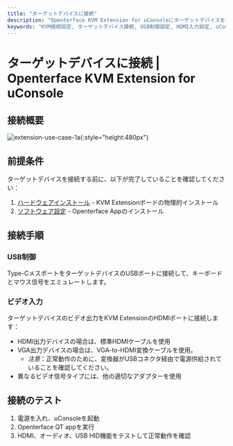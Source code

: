 ```yaml
---
title: "ターゲットデバイスに接続"
description: "Openterface KVM Extension for uConsoleにターゲットデバイスを接続する方法を学びます。ハードウェアインストールとソフトウェア設定後のUSB制御とビデオ入力設定の完全ガイド。"
keywords: "KVM接続設定, ターゲットデバイス接続, USB制御設定, HDMI入力設定, uConsole KVM拡張接続"
---
```


# **ターゲットデバイスに接続** | Openterface KVM Extension for uConsole

## 接続概要

![extension-use-case-1a](https://assets.openterface.com/images/product/openterface-kvm-uconsole-extension-use-case-1a.webp){:style="height:480px"}

## 前提条件

ターゲットデバイスを接続する前に、以下が完了していることを確認してください：

1. [ハードウェアインストール](/product/uconsole-kvm-extension/hardware-installation/) - KVM Extensionボードの物理的インストール
2. [ソフトウェア設定](/product/uconsole-kvm-extension/software-setup/) - Openterface Appのインストール

## 接続手順

### **USB制御**
Type-CメスポートをターゲットデバイスのUSBポートに接続して、キーボードとマウス信号をエミュレートします。

### **ビデオ入力**
ターゲットデバイスのビデオ出力をKVM ExtensionのHDMIポートに接続します：

- HDMI出力デバイスの場合は、標準HDMIケーブルを使用
- VGA出力デバイスの場合は、VGA-to-HDMI変換ケーブルを使用。
    - *注意*：正常動作のために、変換器がUSBコネクタ経由で電源供給されていることを確認してください。
- 異なるビデオ信号タイプには、他の適切なアダプターを使用

## 接続のテスト

1. 電源を入れ、uConsoleを起動
2. Openterface QT appを実行
3. HDMI、オーディオ、USB HID機能をテストして正常動作を確認
